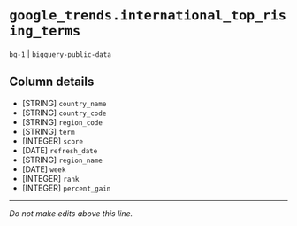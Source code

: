 # `google_trends.international_top_rising_terms`
`bq-1` | `bigquery-public-data`

## Column details
* [STRING]    `country_name`
* [STRING]    `country_code`
* [STRING]    `region_code`
* [STRING]    `term`
* [INTEGER]   `score`
* [DATE]      `refresh_date`
* [STRING]    `region_name`
* [DATE]      `week`
* [INTEGER]   `rank`
* [INTEGER]   `percent_gain`

-------------------------------------------------------------------------------
*Do not make edits above this line.*
